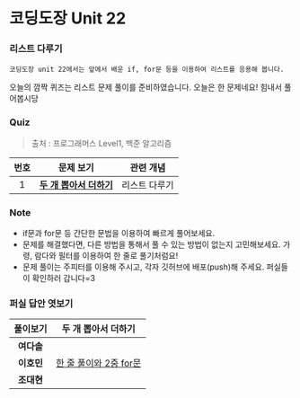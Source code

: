 # 코딩도장 Unit 22
### 리스트 다루기
```
코딩도장 unit 22에서는 앞에서 배운 if, for문 등을 이용하여 리스트를 응용해 봅니다.
```
오늘의 깜짝 퀴즈는 리스트 문제 풀이를 준비하였습니다.
오늘은 한 문제네요! 힘내서 풀어봅시당

### Quiz
> 출처 : 프로그래머스 Level1, 백준 알고리즘

|  <center>번호</center> |  <center>문제 보기</center> |  <center>관련 개념</center> |
|:--------|:--------|:--------:|
| <center>1</center> |**[두 개 뽑아서 더하기](https://programmers.co.kr/learn/courses/30/lessons/68644)** | <center>리스트 다루기</center> |

### Note
* if문과 for문 등 간단한 문법을 이용하여 빠르게 풀어보세요.
* 문제를 해결했다면, 다른 방법을 통해서 풀 수 있는 방법이 없는지 고민해보세요. 가령, 람다와 필터를 이용하여 한 줄로 풀기처럼요!
* 문제 풀이는 주피터를 이용해 주시고, 각자 깃허브에 배포(push)해 주세요. 퍼실들이 확인하러 갑니다=3

### 퍼실 답안 엿보기
|  <center>풀이보기</center> |  <center>두 개 뽑아서 더하기</center> |
|:--------:|:--------:|
|**여다솔** | <center>[]()</center> |
|**이호민** | <center>[한 줄 풀이와 2중 for문](./1-Homin)</center> |
|**조대현** | <center>[]()</center> |

